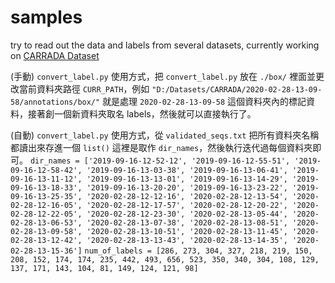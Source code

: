 # samples
try to read out the data and labels from several datasets, currently working on [CARRADA Dataset](https://ieeexplore.ieee.org/abstract/document/9413181)

(手動) ```convert_label.py``` 使用方式，把 ```convert_label.py``` 放在 ```./box/``` 裡面並更改當前資料夾路徑 ```CURR_PATH```，例如 ```"D:/Datasets/CARRADA/2020-02-28-13-09-58/annotations/box/"``` 就是處理 ```2020-02-28-13-09-58``` 這個資料夾內的標記資料，接著創一個新資料夾取名 labels，然後就可以直接執行了。

(自動) ```convert_label.py``` 使用方式，從 ```validated_seqs.txt``` 把所有資料夾名稱都讀出來存進一個 ```list()``` 這裡是取作 ```dir_names```，然後執行迭代過每個資料夾即可。
```dir_names = ['2019-09-16-12-52-12', '2019-09-16-12-55-51', '2019-09-16-12-58-42', '2019-09-16-13-03-38', '2019-09-16-13-06-41', '2019-09-16-13-11-12', '2019-09-16-13-13-01', '2019-09-16-13-14-29', '2019-09-16-13-18-33', '2019-09-16-13-20-20', '2019-09-16-13-23-22', '2019-09-16-13-25-35', '2020-02-28-12-12-16', '2020-02-28-12-13-54', '2020-02-28-12-16-05', '2020-02-28-12-17-57', '2020-02-28-12-20-22', '2020-02-28-12-22-05', '2020-02-28-12-23-30', '2020-02-28-13-05-44', '2020-02-28-13-06-53', '2020-02-28-13-07-38', '2020-02-28-13-08-51', '2020-02-28-13-09-58', '2020-02-28-13-10-51', '2020-02-28-13-11-45', '2020-02-28-13-12-42', '2020-02-28-13-13-43', '2020-02-28-13-14-35', '2020-02-28-13-15-36']```
```num_of_labels = [286, 273, 304, 327, 218, 219, 150, 208, 152, 174, 174, 235, 442, 493, 656, 523, 350, 340, 304, 108, 129, 137, 171, 143, 104, 81, 149, 124, 121, 98]```

